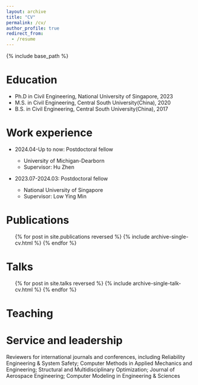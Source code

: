 ```yaml
---
layout: archive
title: "CV"
permalink: /cv/
author_profile: true
redirect_from:
  - /resume
---
```


{% include base_path %}

Education
======
* Ph.D in Civil Engineering, National University of Singapore, 2023
* M.S. in Civil Engineering, Central South University(China), 2020
* B.S. in Civil Engineering, Central South University(China), 2017

Work experience
======
* 2024.04-Up to now: Postdoctoral fellow
  * University of Michigan-Dearborn
  * Supervisor: Hu Zhen

* 2023.07-2024.03: Postdoctoral fellow
  * National University of Singapore
  * Supervisor: Low Ying Min

Publications
======
  <ul>{% for post in site.publications reversed %}
    {% include archive-single-cv.html %}
  {% endfor %}</ul>
  
Talks
======
  <ul>{% for post in site.talks reversed %}
    {% include archive-single-talk-cv.html  %}
  {% endfor %}</ul>
  
Teaching
======

  
Service and leadership
======
Reviewers for international journals and conferences, including Reliability Engineering & System Safety; Computer Methods in Applied Mechanics and Engineering; Structural and Multidisciplinary Optimization; Journal of Aerospace Engineering; Computer Modeling in Engineering & Sciences
